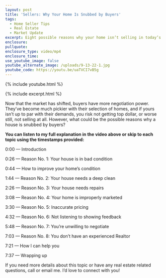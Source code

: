 ```yaml
---
layout: post
title: 'Sellers: Why Your Home Is Snubbed by Buyers'
tags:
  - Home Seller Tips
  - Real Estate
  - Market Update
excerpt: Eight possible reasons why your home isn’t selling in today’s market.
enclosure:
pullquote:
enclosure_type: video/mp4
enclosure_time:
use_youtube_image: false
youtube_alternate_image: /uploads/9-13-22-1.jpg
youtube_code: https://youtu.be/uaTVCI7vB5g
---
```

{% include youtube.html %}

{% include excerpt.html %}

Now that the market has shifted, buyers have more negotiation power. They’ve become much pickier with their selection of homes, and if yours isn’t up to par with their demands, you risk not getting top dollar, or worse still, not selling at all. However, what could be the possible reasons why a house is snubbed by buyers?

**You can listen to my full explanation in the video above or skip to each topic using the timestamps provided:**

0:00 — Introduction&nbsp;

0:26 — Reason No. 1: Your house is in bad condition

0:44 — How to improve your home’s condition

1:44 — Reason No. 2: Your house needs a deep clean

2:26 — Reason No. 3: Your house needs repairs&nbsp;

3:08 — Reason No. 4: Your home is improperly marketed

3:30 — Reason No. 5: Inaccurate pricing

4:32 — Reason No. 6: Not listening to showing feedback

5:48 — Reason No. 7: You’re unwilling to negotiate

7:03 — Reason No. 8: You don’t have an experienced Realtor&nbsp;

7:21 — How I can help you

7:37 — Wrapping up

If you need more details about this topic or have any real estate related questions, call or email me. I’d love to connect with you\!